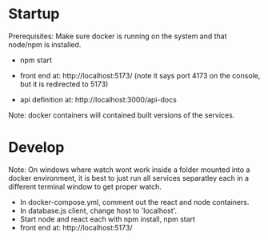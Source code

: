 

# Startup

Prerequisites: Make sure docker is running on the system and that node/npm is installed.

* npm start
* front end at: http://localhost:5173/ (note it says port 4173 on the console, but it is redirected to 5173)

* api definition at: http://localhost:3000/api-docs

Note: docker containers will contained built versions of the services. 


# Develop

Note: On windows where watch wont work inside a folder mounted into a docker environment, it is best to just run all services separatley each in a different terminal window to get proper watch. 

* In docker-compose.yml, comment out the react and node containers. 
* In database.js client, change host to 'localhost'. 
* Start node and react each with npm install, npm start   
* front end at: http://localhost:5173/ 